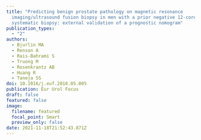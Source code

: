 ```yaml
---
title: "Predicting benign prostate pathology on magnetic resonance
  imaging/ultrasound fusion biopsy in men with a prior negative 12-core
  systematic biopsy: external validation of a prognostic nomogram"
publication_types:
  - "2"
authors:
  - Bjurlin MA
  - Renson A
  - Rais-Bahrami S
  - Truong M
  - Rosenkrantz AB
  - Huang R
  - Taneja SS
doi: 10.1016/j.euf.2018.05.005
publication: Eur Urol Focus
draft: false
featured: false
image:
  filename: featured
  focal_point: Smart
  preview_only: false
date: 2021-11-18T21:52:43.871Z
---
```

